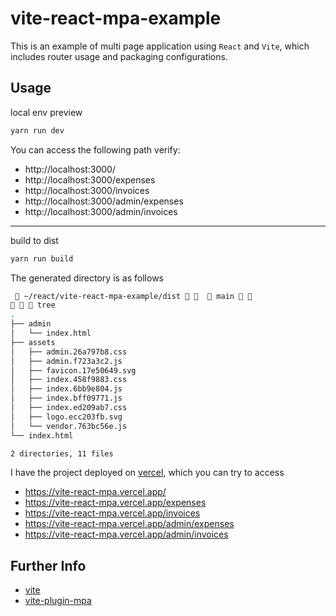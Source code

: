 # vite-react-mpa-example

This is an example of multi page application using `React` and `Vite`, which includes router usage and packaging configurations.

## Usage

local env preview

```sh
yarn run dev
```

You can access the following path verify:

- http://localhost:3000/
- http://localhost:3000/expenses
- http://localhost:3000/invoices
- http://localhost:3000/admin/expenses
- http://localhost:3000/admin/invoices

---

build to dist

```sh
yarn run build
```

The generated directory is as follows

```sh
  ~/react/vite-react-mpa-example/dist     main  
   tree                                                                                                                                                   
.
├── admin
│   └── index.html
├── assets
│   ├── admin.26a797b8.css
│   ├── admin.f723a3c2.js
│   ├── favicon.17e50649.svg
│   ├── index.458f9883.css
│   ├── index.6bb9e804.js
│   ├── index.bff09771.js
│   ├── index.ed209ab7.css
│   ├── logo.ecc203fb.svg
│   └── vendor.763bc56e.js
└── index.html

2 directories, 11 files
```

I have the project deployed on [vercel](https://vercel.com/), which you can try to access

- https://vite-react-mpa.vercel.app/
- https://vite-react-mpa.vercel.app/expenses
- https://vite-react-mpa.vercel.app/invoices
- https://vite-react-mpa.vercel.app/admin/expenses
- https://vite-react-mpa.vercel.app/admin/invoices

## Further Info

- [vite](https://vitejs.dev/)
- [vite-plugin-mpa](https://github.com/IndexXuan/vite-plugin-mpa)